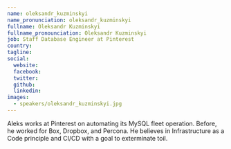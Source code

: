 ```yaml
---
name: oleksandr_kuzminskyi
name_pronunciation: oleksandr_kuzminskyi
fullname: Oleksandr Kuzminskyi
fullname_pronounciation: Oleksandr Kuzminskyi
job: Staff Database Engineer at Pinterest
country: 
tagline: 
social:
  website: 
  facebook:
  twitter: 
  github: 
  linkedin: 
images:
  - speakers/oleksandr_kuzminskyi.jpg
---
```


Aleks works at Pinterest on automating its MySQL fleet operation. Before, he worked for Box, Dropbox, and Percona. He believes in Infrastructure as a Code principle and CI/CD with a goal to exterminate toil.

